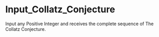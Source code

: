 # Input_Collatz_Conjecture
Input any Positive Integer and receives the complete sequence of The Collatz Conjecture.
